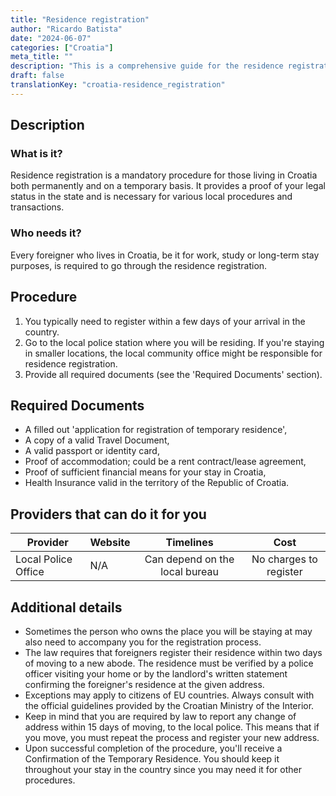 ```yaml
---
title: "Residence registration"
author: "Ricardo Batista"
date: "2024-06-07"
categories: ["Croatia"]
meta_title: ""
description: "This is a comprehensive guide for the residence registration procedure in Croatia."
draft: false
translationKey: "croatia-residence_registration"
---
```


## Description
### What is it?
Residence registration is a mandatory procedure for those living in Croatia both permanently and on a temporary basis. It provides a proof of your legal status in the state and is necessary for various local procedures and transactions.

### Who needs it?
Every foreigner who lives in Croatia, be it for work, study or long-term stay purposes, is required to go through the residence registration.

## Procedure
1. You typically need to register within a few days of your arrival in the country. 
2. Go to the local police station where you will be residing. If you're staying in smaller locations, the local community office might be responsible for residence registration.
3. Provide all required documents (see the 'Required Documents' section).

## Required Documents
- A filled out 'application for registration of temporary residence',
- A copy of a valid Travel Document,
- A valid passport or identity card,
- Proof of accommodation; could be a rent contract/lease agreement,
- Proof of sufficient financial means for your stay in Croatia,
- Health Insurance valid in the territory of the Republic of Croatia.

## Providers that can do it for you

| Provider        |     Website     |     Timelines    |       Cost      |
| --------------- | --------------- |  :-------------: | :-------------: |
| Local Police Office     |  N/A       |      Can depend on the local bureau      |        No charges to register       |

## Additional details
- Sometimes the person who owns the place you will be staying at may also need to accompany you for the registration process.
- The law requires that foreigners register their residence within two days of moving to a new abode. The residence must be verified by a police officer visiting your home or by the landlord's written statement confirming the foreigner's residence at the given address.
- Exceptions may apply to citizens of EU countries. Always consult with the official guidelines provided by the Croatian Ministry of the Interior.
- Keep in mind that you are required by law to report any change of address within 15 days of moving, to the local police. This means that if you move, you must repeat the process and register your new address.
- Upon successful completion of the procedure, you'll receive a Confirmation of the Temporary Residence. You should keep it throughout your stay in the country since you may need it for other procedures.